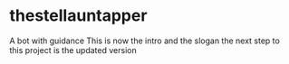 # thestellauntapper
A bot with guidance
This is now the intro and the slogan 
the next step to this project is the updated version
